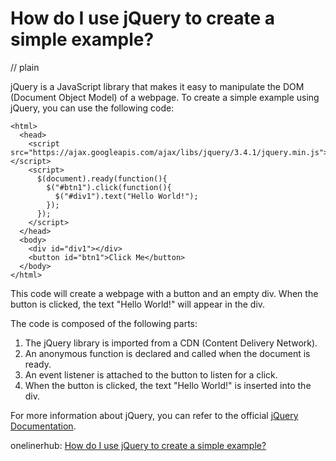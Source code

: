 # How do I use jQuery to create a simple example?
// plain

jQuery is a JavaScript library that makes it easy to manipulate the DOM (Document Object Model) of a webpage. To create a simple example using jQuery, you can use the following code:

```
<html>
  <head>
    <script src="https://ajax.googleapis.com/ajax/libs/jquery/3.4.1/jquery.min.js"></script>
    <script>
      $(document).ready(function(){
        $("#btn1").click(function(){
          $("#div1").text("Hello World!");
        });
      });
    </script>
  </head>
  <body>
    <div id="div1"></div>
    <button id="btn1">Click Me</button>
  </body>
</html>
```

This code will create a webpage with a button and an empty div. When the button is clicked, the text "Hello World!" will appear in the div.

The code is composed of the following parts:

1. The jQuery library is imported from a CDN (Content Delivery Network).
2. An anonymous function is declared and called when the document is ready.
3. An event listener is attached to the button to listen for a click.
4. When the button is clicked, the text "Hello World!" is inserted into the div.

For more information about jQuery, you can refer to the official [jQuery Documentation](https://api.jquery.com/).

onelinerhub: [How do I use jQuery to create a simple example?](https://onelinerhub.com/jquery/how-do-i-use-jquery-to-create-a-simple-example)